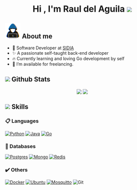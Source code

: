 <h1 align="center"><b>Hi , I'm Raul del Aguila </b><img src="https://media.giphy.com/media/hvRJCLFzcasrR4ia7z/giphy.gif" width="35"></h1>

## <picture><img src = "https://github.com/0xAbdulKhalid/0xAbdulKhalid/raw/main/assets/mdImages/about_me.gif" width = 50px></picture> **About me**

- :office: Software Developer at [SIDIA](https://sidia.com/)
- :sparkles: A passionate self-taught back-end developer
- :fire: Currently learning and loving Go development by self
- :muscle: I’m available for freelancing.

## <img src="https://media.giphy.com/media/iY8CRBdQXODJSCERIr/giphy.gif" width="35"><b> Github Stats </b>
<div>
<p align="center">
  <a href="https://github.com/raulaguila"  style="text-decoration:none;">
    <img align="center"
        height="150em"
        src="https://github-readme-stats.vercel.app/api?username=raulaguila&show_icons=true&include_all_commits=false&count_private=true&theme=apprentice&hide_border=true&bg_color=0D1117" />
  </a>
  <a href="https://github.com/raulaguila"  style="text-decoration:none;">
  <img align="center"
        height="150em"
        src="https://github-readme-stats.vercel.app/api/top-langs?username=raulaguila&show_icons=true&include_all_commits=true&count_private=true&theme=apprentice&hide_border=true&bg_color=0D1117&layout=compact" />
  </a>
</p>
</div>


## <img src="https://media2.giphy.com/media/QssGEmpkyEOhBCb7e1/giphy.gif?cid=ecf05e47a0n3gi1bfqntqmob8g9aid1oyj2wr3ds3mg700bl&rid=giphy.gif" width ="25"><b> Skills</b>
### :clipboard: Languages

[![Python](https://img.shields.io/badge/python-v3.10.8-ffdd54?style=flat&logo=python&logoColor=ffdd54)](https://www.python.org/)
[![Java](https://img.shields.io/badge/Java-v17-ED8B00?style=flat&logo=openjdk&logoColor=ED8B00)](https://www.oracle.com/java/)
[![Go](https://img.shields.io/badge/go-v1.20.2-%2300ADD8.svg?style=flat&logo=go&logoColor=2300ADD8)](https://go.dev/)

### :floppy_disk: Databases

[![Postgres](https://img.shields.io/badge/postgres-v15.2-%23316192.svg?style=flat&logo=postgresql&logoColor=23316192)](https://www.postgresql.org/)
[![Mongo](https://img.shields.io/badge/MongoDB-v6.0.5-4EA94B?style=flat&logo=mongodb&logoColor=4EA94B)](https://www.mongodb.com/)
[![Redis](https://img.shields.io/badge/redis-v6.2.11-%23DD0031.svg?style=flat&logo=redis&logoColor=23DD0031)](https://redis.io/)

### :heavy_check_mark: Others

[![Docker](https://img.shields.io/badge/docker-v23.0.2-%230db7ed.svg?style=flat&logo=docker&logoColor=230db7ed)](https://www.docker.com/)
[![Ubuntu](https://img.shields.io/badge/Ubuntu-v22.04.2-E95420?style=flat&logo=ubuntu&logoColor=E95420)](https://ubuntu.com/)
[![Mosquitto](https://img.shields.io/badge/mosquitto-v2.0.15-%233C5280.svg?style=flat&logo=eclipsemosquitto&logoColor=233C5280)](https://mosquitto.org/)
![Git](https://img.shields.io/badge/git-2.40-%23F05033.svg?style=flat&logo=git&logoColor=23F05033)

